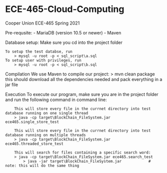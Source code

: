 # ECE-465-Cloud-Computing
Cooper Union ECE-465 Spring 2021

Pre-requsite:
    - MariaDB (version 10.5 or newer)
    - Maven
    
Database setup:
    Make sure you cd into the project folder
    
    To setup the test databse, run
        > mysql -u root -p < sql_script\a.sql
    To setup user with privileges, run
        > mysql -u root -p < sql_script\b.sql
        
Compilation
    We use Maven to compile our project:
        > mvn clean package
    this should download all the dependencies needed and pack everything in a jar file
    
Execution
    To execute our program, make sure you are in the project folder and run the following command in command line:
    
        This will store every file in the currnet directory into test database running on one single thread
        > java -cp target\BlockChain_FileSystem.jar ece465.single_store_test
        
        This will store every file in the currnet directory into test database running on multiple threads
        > java -cp target\BlockChain_FileSystem.jar ece465.threaded_store_test
        
        This will search for files containing a specific search word:
        > java -cp target\BlockChain_FileSystem.jar ece465.search_test
            > java -jar target\BlockChain_FileSystem.jar            # note: this will do the same thing
